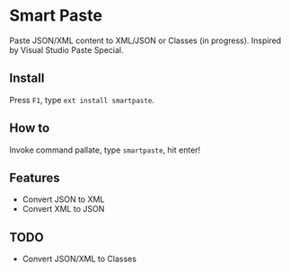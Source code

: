 # Smart Paste
Paste JSON/XML content to XML/JSON or Classes (in progress). Inspired by Visual Studio Paste Special.

## Install
Press `F1`, type `ext install smartpaste`.

## How to
Invoke command pallate, type `smartpaste`, hit enter!

## Features
* Convert JSON to XML
* Convert XML to JSON

## TODO
* Convert JSON/XML to Classes